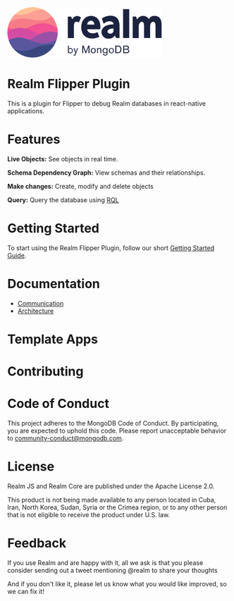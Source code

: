 <picture>
    <source srcset="./logo-dark.svg" media="(prefers-color-scheme: dark)" alt="realm by MongoDB">
    <img src="./logo.svg" alt="realm by MongoDB">
</picture>

# Realm Flipper Plugin
This is a plugin for Flipper to debug Realm databases in react-native applications.

# Features
**Live Objects:** See objects in real time.

**Schema Dependency Graph:** View schemas and their relationships.

**Make changes:** Create, modify and delete objects

**Query:** Query the database using [RQL](https://www.mongodb.com/docs/realm/realm-query-language/)

# Getting Started
To start using the Realm Flipper Plugin, follow our short [Getting Started Guide](./documentation/GettingStarted.md).
# Documentation

- [Communication](/documentation/Communication.md)
- [Architecture](/documentation/Architecture.md)

# Template Apps


# Contributing

# Code of Conduct
This project adheres to the MongoDB Code of Conduct. By participating, you are expected to uphold this code. Please report unacceptable behavior to community-conduct@mongodb.com.

# License
Realm JS and Realm Core are published under the Apache License 2.0.

This product is not being made available to any person located in Cuba, Iran, North Korea, Sudan, Syria or the Crimea region, or to any other person that is not eligible to receive the product under U.S. law.

# Feedback
If you use Realm and are happy with it, all we ask is that you please consider sending out a tweet mentioning @realm to share your thoughts

And if you don't like it, please let us know what you would like improved, so we can fix it!